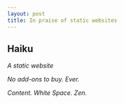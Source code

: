 ```yaml
---
layout: post
title: In praise of static websites
---
```




## Haiku

*A static website*

*No add-ons to buy. Ever.*

*Content. White Space. Zen.*
